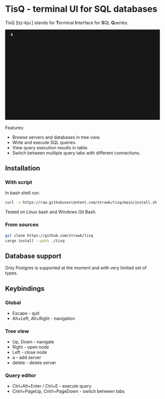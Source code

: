 # TisQ - terminal UI for SQL databases

TisQ [tɪz-kjuː] stands for **T**erminal **I**nterface for **S**QL **Q**ueries.

!["gif recording"](./vhs/base.gif)

Features:
- Browse servers and databases in tree view.
- Write and execute SQL queries.
- View query execution results in table.
- Switch between multiple query tabs with different connections.

## Installation

### With script

In bash shell run:

```bash
curl -s https://raw.githubusercontent.com/strowk/tisq/main/install.sh | bash
```

Tested on Linux bash and Windows Git Bash.

### From sources

```bash
git clone https://github.com/strowk/tisq
cargo install --path ./tisq
```

## Database support

Only Postgres is supported at the moment and with very limited set of types.

## Keybindings

### Global

- Escape - quit
- Alt+Left, Alt+Right - navigation

### Tree view

- Up, Down - navigate
- Right - open node
- Left - close node
- a - add server
- delete - delete server

### Query editor

- Ctrl+Alt+Enter / Ctrl+E - execute query
- Cntrl+PageUp, Cntrl+PageDown - switch between tabs

